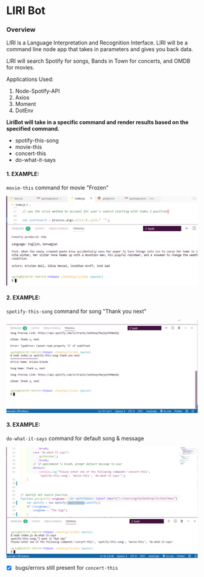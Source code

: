 
# LIRI Bot
### Overview
LIRI is a Language Interpretation and Recognition Interface. LIRI will be a command line node app that takes in parameters and gives you back data.

LIRI will search Spotify for songs, Bands in Town for concerts, and OMDB for movies.


Applications Used:
1. Node-Spotify-API
2. Axios
3. Moment
4. DotEnv

**LiriBot will take in a specific command and render results based on the specified command.**
- spotify-this-song
- movie-this
- concert-this
- do-what-it-says


#### 1. EXAMPLE:
`movie-this` command for movie "Frozen"


![Image of movie-this command](images/moviecmd.png)



#### 2. EXAMPLE:
`spotify-this-song` command for song "Thank you next"


![Image of movie-this command](images/spotify1.png)



#### 3. EXAMPLE:
`do-what-it-says` command for default song & message


![Image of movie-this command](images/random.png)


- [x] bugs/errors still present for `concert-this`

